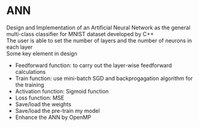 # ANN
Design and Implementation of an Artificial Neural Network as the general multi-class classifier for MNIST dataset developed by C++</br>
The user is able to set the number of layers and the number of neurons in each layer</br>
Some key element in design
  - Feedforward function: to carry out the layer-wise feedforward calculations
  - Train function: use mini-batch SGD and backprogagation algorithm for the training
  - Activation function: Sigmoid function
  - Loss function: MSE
  - Save/load the weights
  - Save/load the pre-train my model
  - Enhance the ANN by OpenMP
